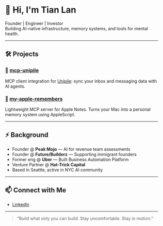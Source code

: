# 👋 Hi, I'm Tian Lan

Founder | Engineer | Investor  
Building AI-native infrastructure, memory systems, and tools for mental health.

---

## 🛠️ Projects

### 🔧 [mcp-unipile](https://github.com/baryhuang/mcp-unipile)  
MCP client integration for [Unipile](https://www.unipile.com/): sync your inbox and messaging data with AI agents.

### 📝 [my-apple-remembers](https://github.com/baryhuang/my-apple-remembers)  
Lightweight MCP server for Apple Notes. Turns your Mac into a personal memory system using AppleScript.

---

## ⚡ Background

- Founder @ **Peak Mojo** — AI for revenue team assessments  
- Founder @ **Future/Builderz** — Supporting immigrant founders  
- Former eng @ **Uber** — Built Business Automation Platform  
- Venture Partner @ **Hat-Trick Capital**  
- Based in Seattle, active in NYC AI community

---

## 📫 Connect with Me

- [LinkedIn](https://www.linkedin.com/in/lantianx/)

---

> “Build what only you can build. Stay uncomfortable. Stay in motion.”
